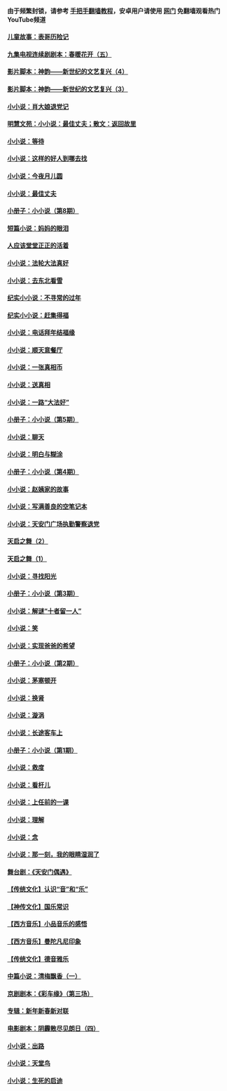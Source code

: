 #### 由于频繁封锁，请参考 [手把手翻墙教程](https://github.com/gfw-breaker/guides/wiki/)，安卓用户请使用 [网门](https://github.com/gfw-breaker/nogfw/blob/master/dl.md?t=06191500) 免翻墙观看热门YouTube频道 

#### [儿童故事：表哥历险记](../pages/328/383535.md?t=06191500) 

#### [九集电视连续剧剧本：春暖花开（五）](../pages/328/275919.md?t=06191500) 

#### [影片脚本：神韵——新世纪的文艺复兴（4）](../pages/328/266089.md?t=06191500) 

#### [影片脚本：神韵——新世纪的文艺复兴（3）](../pages/328/266087.md?t=06191500) 

#### [小小说：肖大娘退党记](../pages/328/239807.md?t=06191500) 

#### [明慧文苑：小小说：最佳丈夫；散文：返回故里](../pages/328/3439.md?t=06191500) 

#### [小小说：等待](../pages/328/223927.md?t=06191500) 

#### [小小说：这样的好人到哪去找](../pages/328/209396.md?t=06191500) 

#### [小小说：今夜月儿圆](../pages/328/193588.md?t=06191500) 

#### [小小说：最佳丈夫](../pages/328/190938.md?t=06191500) 

#### [小册子：小小说（第8期）](../pages/328/188202.md?t=06191500) 

#### [短篇小说：妈妈的眼泪](../pages/328/187712.md?t=06191500) 

#### [人应该堂堂正正的活着](../pages/328/182430.md?t=06191500) 

#### [小小说：法轮大法真好](../pages/328/174669.md?t=06191500) 

#### [小小说：去东北看雪](../pages/328/173882.md?t=06191500) 

#### [纪实小小说：不寻常的过年](../pages/328/173187.md?t=06191500) 

#### [纪实小小说：赶集得福](../pages/328/172652.md?t=06191500) 

#### [小小说：电话拜年结福缘](../pages/328/172533.md?t=06191500) 

#### [小小说：顺天意餐厅](../pages/328/170182.md?t=06191500) 

#### [小小说：一张真相币](../pages/328/169410.md?t=06191500) 

#### [小小说：送真相](../pages/328/166713.md?t=06191500) 

#### [小小说：一路“大法好”](../pages/328/162016.md?t=06191500) 

#### [小册子：小小说（第5期）](../pages/328/161131.md?t=06191500) 

#### [小小说：聊天](../pages/328/159640.md?t=06191500) 

#### [小小说：明白与糊涂](../pages/328/158101.md?t=06191500) 

#### [小册子：小小说（第4期）](../pages/328/158006.md?t=06191500) 

#### [小小说：赵姨家的故事](../pages/328/157843.md?t=06191500) 

#### [小小说：写满善良的空笔记本](../pages/328/157382.md?t=06191500) 

#### [小小说：天安门广场执勤警察退党](../pages/328/156982.md?t=06191500) 

#### [天启之舞（2）](../pages/328/153440.md?t=06191500) 

#### [天启之舞（1）](../pages/328/153439.md?t=06191500) 

#### [小小说：寻找阳光](../pages/328/153065.md?t=06191500) 

#### [小册子：小小说（第3期）](../pages/328/151715.md?t=06191500) 

#### [小小说：解谜“十者留一人”](../pages/328/148967.md?t=06191500) 

#### [小小说：笑](../pages/328/148905.md?t=06191500) 

#### [小小说：实现爸爸的希望](../pages/328/148096.md?t=06191500) 

#### [小册子：小小说（第2期）](../pages/328/147214.md?t=06191500) 

#### [小小说：茅塞顿开](../pages/328/147030.md?t=06191500) 

#### [小小说：换肾](../pages/328/146770.md?t=06191500) 

#### [小小说：漩涡](../pages/328/146683.md?t=06191500) 

#### [小小说：长途客车上](../pages/328/145076.md?t=06191500) 

#### [小册子：小小说（第1期）](../pages/328/143963.md?t=06191500) 

#### [小小说：救度](../pages/328/143927.md?t=06191500) 

#### [小小说：看杆儿](../pages/328/142137.md?t=06191500) 

#### [小小说：上任前的一课](../pages/328/140808.md?t=06191500) 

#### [小小说：理解](../pages/328/140476.md?t=06191500) 

#### [小小说：念](../pages/328/139513.md?t=06191500) 

#### [小小说：那一刻，我的眼睛湿润了](../pages/328/138476.md?t=06191500) 

#### [舞台剧：《天安门偶遇》](../pages/328/117155.md?t=06191500) 

#### [【传统文化】认识“音”和“乐”](../pages/328/108667.md?t=06191500) 

#### [【神传文化】国乐常识](../pages/328/104225.md?t=06191500) 

#### [【西方音乐】小品音乐的感悟](../pages/328/102924.md?t=06191500) 

#### [【西方音乐】曼陀凡尼印象](../pages/328/102922.md?t=06191500) 

#### [【传统文化】德音雅乐](../pages/328/102923.md?t=06191500) 

#### [中篇小说：清梅飘香（一）](../pages/328/101058.md?t=06191500) 

#### [京剧剧本：《彩车缘》（第三场）](../pages/328/96434.md?t=06191500) 

#### [专辑：新年新春新对联](../pages/328/94991.md?t=06191500) 

#### [电影剧本：阴霾散尽见朗日（四）](../pages/328/87081.md?t=06191500) 

#### [小小说：出路](../pages/328/84848.md?t=06191500) 

#### [小小说：天堂鸟](../pages/328/83084.md?t=06191500) 

#### [小小说：生死的启迪](../pages/328/70977.md?t=06191500) 

